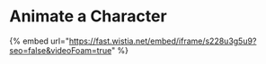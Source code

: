 # Animate a Character

{% embed url="https://fast.wistia.net/embed/iframe/s228u3g5u9?seo=false&videoFoam=true" %}



